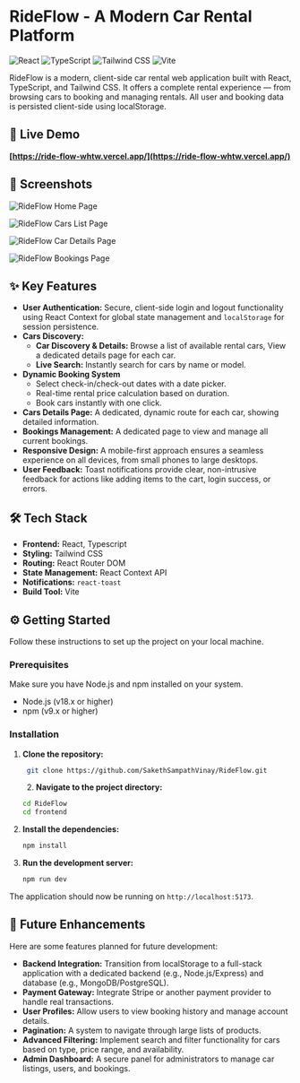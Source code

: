 # RideFlow - A Modern Car Rental Platform

![React](https://img.shields.io/badge/React-20232A?style=for-the-badge&logo=react&logoColor=61DAFB)
![TypeScript](https://img.shields.io/badge/TypeScript-3178C6?style=for-the-badge&logo=typescript&logoColor=white)
![Tailwind CSS](https://img.shields.io/badge/Tailwind_CSS-38B2AC?style=for-the-badge&logo=tailwind-css&logoColor=white)
![Vite](https://img.shields.io/badge/Vite-646CFF?style=for-the-badge&logo=vite&logoColor=white)

RideFlow is a modern, client-side car rental web application built with React, TypeScript, and Tailwind CSS. It offers a complete rental experience — from browsing cars to booking and managing rentals. All user and booking data is persisted client-side using localStorage.

## 🚀 Live Demo

**[https://ride-flow-whtw.vercel.app/](https://ride-flow-whtw.vercel.app/)**

## 📸 Screenshots

![RideFlow Home Page](https://res.cloudinary.com/dgtfgihga/image/upload/v1756041440/Screenshot_2025-08-24_184554_rayghr.png)

![RideFlow Cars List Page](https://res.cloudinary.com/dgtfgihga/image/upload/v1756041449/Screenshot_2025-08-24_184608_fyko74.png)

![RideFlow Car Details Page](https://res.cloudinary.com/dgtfgihga/image/upload/v1756041530/Screenshot_2025-08-24_184838_uj2rpa.png)

![RideFlow Bookings Page](https://res.cloudinary.com/dgtfgihga/image/upload/v1756041660/Screenshot_2025-08-24_184621_ac6l2x.png)

## ✨ Key Features

* **User Authentication:** Secure, client-side login and logout functionality using React Context for global state management and `localStorage` for session persistence.
* **Cars Discovery:**
    * **Car Discovery & Details:** Browse a list of available rental cars, View a dedicated details page for each car.
    * **Live Search:** Instantly search for cars by name or model.
* **Dynamic Booking System**
    * Select check-in/check-out dates with a date picker.
    * Real-time rental price calculation based on duration.
    * Book cars instantly with one click.
* **Cars Details Page:** A dedicated, dynamic route for each car, showing detailed information.
* **Bookings Management:** A dedicated page to view and manage all current bookings.
* **Responsive Design:** A mobile-first approach ensures a seamless experience on all devices, from small phones to large desktops.
* **User Feedback:** Toast notifications provide clear, non-intrusive feedback for actions like adding items to the cart, login success, or errors.

## 🛠️ Tech Stack

* **Frontend:** React, Typescript
* **Styling:** Tailwind CSS
* **Routing:** React Router DOM
* **State Management:** React Context API
* **Notifications:** `react-toast`
* **Build Tool:** Vite

## ⚙️ Getting Started

Follow these instructions to set up the project on your local machine.

### Prerequisites

Make sure you have Node.js and npm installed on your system.
* Node.js (v18.x or higher)
* npm (v9.x or higher)

### Installation

1.  **Clone the repository:**
    ```sh
     git clone https://github.com/SakethSampathVinay/RideFlow.git
    ```
    2.  **Navigate to the project directory:**
    ```sh
    cd RideFlow
    cd frontend
    ```

3.  **Install the dependencies:**
    ```sh
    npm install
    ```

4.  **Run the development server:**
    ```sh
    npm run dev
    ```

The application should now be running on `http://localhost:5173`.

## 🔮 Future Enhancements

Here are some features planned for future development:

* **Backend Integration:** Transition from localStorage to a full-stack application with a dedicated backend (e.g., Node.js/Express) and database (e.g., MongoDB/PostgreSQL).
* **Payment Gateway:** Integrate Stripe or another payment provider to handle real transactions.
* **User Profiles:** Allow users to view booking history and manage account details.
* **Pagination:** A system to navigate through large lists of products.
* **Advanced Filtering:** Implement search and filter functionality for cars based on type, price range, and availability.
* **Admin Dashboard:** A secure panel for administrators to manage car listings, users, and bookings.


